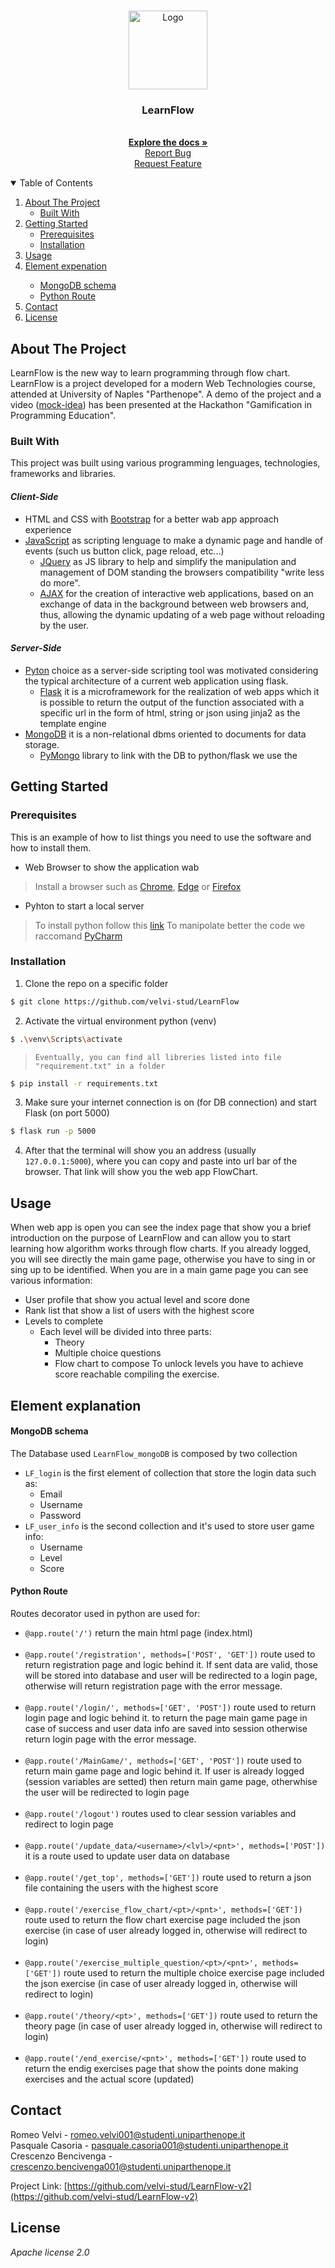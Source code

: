 
<!--  README LEARN FLOW  -->

<!-- PROJECT LOGO -->
<br />
<p align="center">
  <a href="https://github.com/velvi-stud/LearnFlow-v2">
    <img src="/static/img/icon-512.jpeg" alt="Logo" width="126" height="126">
  </a>
</p>
  <h3 align="center">LearnFlow</h3>

  <p align="center">
    <br />
    <a href="https://github.com/velvi-stud/LearnFlow-v2"><strong>Explore the docs »</strong></a>
    <br />
    <a href="https://github.com/velvi-stud/LearnFlow-v2/issues">Report Bug</a>
    <br />
    <a href="https://github.com/velvi-stud/LearnFlow-v2/issues">Request Feature</a>
  </p>




<!-- TABLE OF CONTENTS -->
<details open="open">
  <summary>Table of Contents</summary>
  <ol>
    <li>
      <a href="#about-the-project">About The Project</a>
      <ul>
        <li><a href="#built-with">Built With</a></li>
      </ul>
    </li>
    <li>
      <a href="#getting-started">Getting Started</a>
      <ul>
        <li><a href="#prerequisites">Prerequisites</a></li>
        <li><a href="#installation">Installation</a></li>
      </ul>
    </li>
    <li><a href="#usage">Usage</a></li>
    <li><a href="#element-explanation">Element expenation</a></li>
    <ul>
        <li><a href="#mongodb-schema">MongoDB schema</a></li>
        <li><a href="#python-route">Python Route</a></li>
      </ul>
    <li><a href="#contact">Contact</a></li>
    <li><a href="#license">License</a></li>
  </ol>
</details>



<!-- ABOUT THE PROJECT -->
## About The Project
LearnFlow is the new way to learn programming through flow chart.
LearnFlow is a project developed for a modern Web Technologies course, attended at University of Naples "Parthenope".
A demo of the project and a video ([mock-idea](https://www.youtube.com/watch?v=23itJesVfn0&t=4s)) 
has been presented at the Hackathon "Gamification in Programming Education".



### Built With
This project was built using various programming lenguages, technologies, frameworks and libraries.
<br>
#### _Client-Side_
- HTML and CSS with [Bootstrap](https://getbootstrap.com) for a better wab app approach experience
- [JavaScript](https://www.javascript.com/) as scripting lenguage to make a dynamic page and handle of events (such us button click, page reload, etc...)
    - [JQuery](https://jquery.com) as JS library to help and simplify the manipulation and management of DOM
      standing the browsers compatibility "write less do more".
    - [AJAX](https://api.jquery.com/jquery.ajax/) for the creation of interactive web applications, based on an exchange 
      of data in the background between web browsers and, thus, allowing the dynamic updating of a web page without reloading by the user.
      
#### _Server-Side_ 
- [Pyton](https://www.python.org/) choice as a server-side scripting tool was motivated considering the typical
  architecture of a current web application using flask. 
    - [Flask](https://flask.palletsprojects.com) it is a microframework for the realization of web apps which it is possible to return the output of the 
  function associated with a specific url in the form of html, string or json using jinja2 as the template engine
- [MongoDB](https://www.mongodb.com/) it is a non-relational dbms oriented to documents for data storage. 
    - [PyMongo](https://pypi.org/project/pymongo/) library to link with the DB to python/flask we use the 



<!-- GETTING STARTED -->
## Getting Started


### Prerequisites

This is an example of how to list things you need to use the software and how to install them.

* Web Browser to show the application wab
> Install a browser such as [Chrome](https://www.google.com/intl/it_it/chrome/), [Edge](https://www.microsoft.com/it-it/edge) or [Firefox](https://www.mozilla.org/it/firefox/new/)

* Pyhton to start a local server
> To install python follow this [link](https://www.python.org/downloads/)
> To manipolate better the code we raccomand [PyCharm](https://www.jetbrains.com/pycharm/)

### Installation
1. Clone the repo on a specific folder
  ```sh
  $ git clone https://github.com/velvi-stud/LearnFlow
  ```
2. Activate the virtual environment python (venv)
  ```sh
  $ .\venv\Scripts\activate
  ```
>     Eventually, you can find all libreries listed into file "requirement.txt" in a folder
  ```sh
  $ pip install -r requirements.txt
  ```
3. Make sure your internet connection is on (for DB connection) and start Flask (on port 5000)
  ```sh
  $ flask run -p 5000
  ```
4. After that the terminal will show you an address (usually ``` 127.0.0.1:5000 ```), where you can copy and paste into url bar of the browser. That link will show you the web app FlowChart.



<!-- USAGE EXAMPLES -->
## Usage
When web app is open you can see the index page that show you a 
brief introduction on the purpose of LearnFlow and can allow you to start 
learning how algorithm works through flow charts.
If you already logged, you will see directly the main game page,
otherwise you have to sing in or sing up to be identified.
When you are in a main game page you can see various information:
* User profile that show you actual level and score done
* Rank list that show a list of users with the highest score
* Levels to complete
    * Each level will be divided into three parts:
        * Theory
        * Multiple choice questions
        * Flow chart to compose
To unlock levels you have to achieve score reachable compiling the exercise.


## Element explanation

#### MongoDB schema
The Database used ```LearnFlow_mongoDB``` is composed by two collection
* ```LF_login``` is the first element of collection that store the login data such as:
    * Email
    * Username
    * Password
* ```LF_user_info``` is the second collection and it's used to store user game info:
    * Username
    * Level
    * Score
#### Python Route
Routes decorator used in python are used for:
* ``` @app.route('/') ``` return the main html page (index.html)
  <br>
  <br>
* ``` @app.route('/registration', methods=['POST', 'GET']) ``` route used to return registration page and logic behind it. 
  If sent data are valid, those will be stored into database and user will be redirected to a login page,
  otherwise will return registration page with the error message.
  <br>
  <br>
* ``` @app.route('/login/', methods=['GET', 'POST']) ``` route used to return login page and logic behind it.
  to return the page main game page in case of success and user data info are saved into session otherwise return login page with the error message.
  <br>
  <br>
* ``` @app.route('/MainGame/', methods=['GET', 'POST']) ```  route used to return main game page and logic behind it.
  If user is already logged (session variables are setted) then return main game page, otherwhise the user will be redirected to login page
  <br>
  <br>
* ``` @app.route('/logout') ``` routes used to clear session variables and redirect to login page
  <br>
  <br>
* ``` @app.route('/update_data/<username>/<lvl>/<pnt>', methods=['POST']) ``` it is a route used to update user data on
  database
  <br>
  <br>
* ``` @app.route('/get_top', methods=['GET']) ``` route used to return a json file containing the users with the highest score
  <br>
  <br>
* ``` @app.route('/exercise_flow_chart/<pt>/<pnt>', methods=['GET']) ``` route used to return the flow chart exercise page included 
  the json exercise (in case of user already logged in, otherwise will redirect to login)
  <br>
  <br>
* ``` @app.route('/exercise_multiple_question/<pt>/<pnt>', methods=['GET']) ``` route used to return the multiple choice exercise page included
  the json exercise (in case of user already logged in, otherwise will redirect to login)
  <br>
  <br>
* ``` @app.route('/theory/<pt>', methods=['GET']) ``` route used to return the theory page (in case of user already logged in, otherwise will redirect to login)
  <br>
  <br>
* ``` @app.route('/end_exercise/<pnt>', methods=['GET']) ``` route used to return the endig exercises page that show the points done making exercises and the actual score (updated)


<!-- CONTACT -->
## Contact

Romeo Velvi - romeo.velvi001@studenti.uniparthenope.it <br>
Pasquale Casoria - pasquale.casoria001@studenti.uniparthenope.it <br>
Crescenzo Bencivenga - crescenzo.bencivenga001@studenti.uniparthenope.it <br>

Project Link: [https://github.com/velvi-stud/LearnFlow-v2](https://github.com/velvi-stud/LearnFlow-v2)



<!-- LICENSE -->
## License
_Apache license 2.0_
